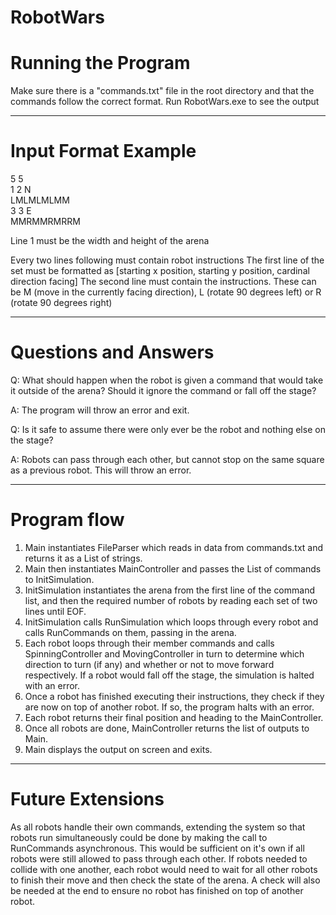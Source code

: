 # RobotWars

# Running the Program

Make sure there is a "commands.txt" file in the root directory and that the commands follow the correct format. Run RobotWars.exe to see the output

---

# Input Format Example

5 5<br />
1 2 N<br />
LMLMLMLMM<br />
3 3 E<br />
MMRMMRMRRM<br />

Line 1 must be the width and height of the arena

Every two lines following must contain robot instructions 
The first line of the set must be formatted as [starting x position, starting y position, cardinal direction facing]
The second line must contain the instructions. These can be M (move in the currently facing direction), L (rotate 90 degrees left) or R (rotate 90 degrees right)

---

# Questions and Answers

Q: What should happen when the robot is given a command that would take it outside of the arena? Should it ignore the command or fall off the stage?

A: The program will throw an error and exit.


Q: Is it safe to assume there were only ever be the robot and nothing else on the stage?

A: Robots can pass through each other, but cannot stop on the same square as a previous robot. This will throw an error.

---

# Program flow

1) Main instantiates FileParser which reads in data from commands.txt and returns it as a List of strings.
2) Main then instantiates MainController and passes the List of commands to InitSimulation.
3) InitSimulation instantiates the arena from the first line of the command list, and then the required number of robots by reading each set of two lines until EOF.
4) InitSimulation calls RunSimulation which loops through every robot and calls RunCommands on them, passing in the arena.
5) Each robot loops through their member commands and calls SpinningController and MovingController in turn to determine which direction to turn (if any) and whether or not to move forward respectively. If a robot would fall off the stage, the simulation is halted with an error.
6) Once a robot has finished executing their instructions, they check if they are now on top of another robot. If so, the program halts with an error.
7) Each robot returns their final position and heading to the MainController.
8) Once all robots are done, MainController returns the list of outputs to Main.
9) Main displays the output on screen and exits.

---

# Future Extensions

As all robots handle their own commands, extending the system so that robots run simultaneously could be done by making the call to RunCommands asynchronous. This would be sufficient on it's own if all robots were still allowed to pass through each other. If robots needed to collide with one another, each robot would need to wait for all other robots to finish their move and then check the state of the arena. A check will also be needed at the end to ensure no robot has finished on top of another robot.